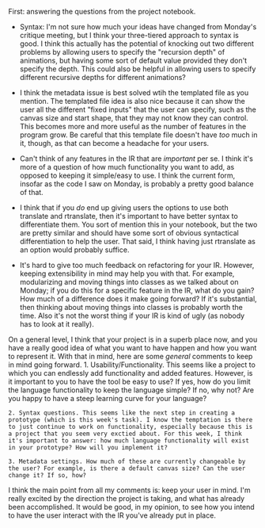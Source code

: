 First: answering the questions from the project notebook.

- Syntax: I'm not sure how much your ideas have changed from Monday's critique meeting, but I think your three-tiered approach to syntax is good. I think this actually has the potential of knocking out two different problems by allowing users to specify the "recursion depth" of animations, but having some sort of default value provided they don't specify the depth. This could also be helpful in allowing users to specify different recursive depths for different animations?

- I think the metadata issue is best solved wtih the templated file as you mention. The templated file idea is also nice because it can show the user all the different "fixed inputs" that the user can specify, such as the canvas size and start shape, that they may not know they can control. This becomes more and more useful as the number of features in the program grow. Be careful that this template file doesn't have *too* much in it, though, as that can become a headache for your users.

- Can't think of any features in the IR that are *important* per se. I think it's more of a question of how much functionality you want to add, as opposed to keeping it simple/easy to use. I think the current form, insofar as the code I saw on Monday, is probably a pretty good balance of that.

- I think that if you *do* end up giving users the options to use both translate and rtranslate, then it's important to have better syntax to differentiate them. You sort of mention this in your notebook, but the two are pretty similar and should have some sort of obvious syntactical differentiation to help the user. That said, I think having just rtranslate as an option would probably suffice.

- It's hard to give too much feedback on refactoring for your IR. However, keeping extensibility in mind may help you with that. For example, modularizing and moving things into classes as we talked about on Monday; if you do this for a specific feature in the IR, what do you gain? How much of a difference does it make going forward? If it's substantial, then thinking about moving things into classes is probably worth the time. Also it's not the worst thing if your IR is kind of ugly (as nobody has to look at it really).

On a general level, I think that your project is in a superb place now, and you have a really good idea of what you want to have happen and how you want to represent it. With that in mind, here are some *general* comments to keep in mind going forward.
	1. Usability/Functionality. This seems like a project to which you can endlessly add functionality and added features. However, is it important to you to have the tool be easy to use? If yes, how do you limit the language functionality to keep the language simple? If no, why not? Are you happy to have a steep learning curve for your language?

	2. Syntax questions. This seems like the next step in creating a prototype (which is this week's task). I know the temptation is there to just continue to work on functionality, especially because this is a project that you seem very exctied about. For this week, I think it's important to answer: how much language functionality will exist in your prototype? How will you implement it?

	3. Metadata settings. How much of these are currently changeable by the user? For example, is there a default canvas size? Can the user change it? If so, how?

I think the main point from all my comments is: keep your user in mind. I'm really excited by the direction the project is taking, and what has already been accomplished. It would be good, in my opinion, to see how you intend to have the user interact with the IR you've already put in place.